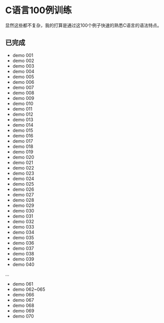 # C语言100例训练

显然这些都不复杂，我的打算是通过这100个例子快速的熟悉C语言的语法特点。

## 已完成
- demo 001
- demo 002
- demo 003
- demo 004
- demo 005
- demo 006
- demo 007
- demo 008
- demo 009
- demo 010
- demo 011
- demo 012
- demo 013
- demo 014
- demo 015
- demo 016
- demo 017
- demo 018
- demo 019
- demo 020
- demo 021
- demo 022
- demo 023
- demo 024
- demo 025
- demo 026
- demo 027
- demo 028
- demo 029
- demo 030
- demo 031
- demo 032
- demo 033
- demo 034
- demo 035
- demo 036
- demo 037
- demo 038
- demo 039
- demo 040

...


- demo 061
- demo 062~065
- demo 066
- demo 067
- demo 068
- demo 069
- demo 070
